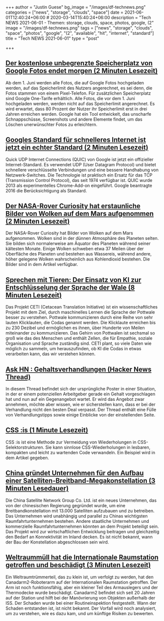 +++
author = "Justin Guese"
bg_image = "/images/df-technews.png"
categories = ["news", "storage", "clouds", "space"]
date = 2021-06-01T12:40:24+06:00 # 2020-03-14T15:40:24+06:00
description = "Tech NEWS 2021-06-01 - Themen: storage, clouds, space, photos, google, (2"
image = "/images/df-technews.png"
tags = ["news", "storage", "clouds", "space", "photos", "google", "(2", "available", "hit", "internet", "standard"]
title = "Tech NEWS 2021-06-01"
type = "post"

+++

## [Der kostenlose unbegrenzte Speicherplatz von Google Fotos endet morgen (2 Minuten Lesezeit)](https://www.engadget.com/google-photos-free-unlimited-storage-end-date-133058166.html)

 Ab dem 1. Juni werden alle Fotos, die auf Google Fotos hochgeladen werden, auf das Speicherlimit des Nutzers angerechnet, es sei denn, die Fotos stammen von einem Pixel-Telefon. Für zusätzlichen Speicherplatz sind Google One-Tarife erhältlich. Alle Fotos, die vor dem 1. Juni hochgeladen werden, werden nicht auf das Speicherlimit angerechnet. Es wird erwartet, dass 80 Prozent der Nutzer ihr Speicherlimit erst in drei Jahren erreichen werden. Google hat ein Tool entwickelt, das unscharfe Schnappschüsse, Screenshots und andere Elemente findet, um das Löschen unerwünschter Fotos zu erleichtern.

## [Googles Standard für schnelleres Internet ist jetzt ein echter Standard (2 Minuten Lesezeit)](https://www.engadget.com/google-quic-becomes-official-internet-standard-170000970.html)

 Quick UDP Internet Connections (QUIC) von Google ist jetzt ein offizieller Internet-Standard. Es verwendet UDP (User Datagram Protocol) und bietet schnellere verschlüsselte Verbindungen und eine bessere Handhabung von Netzwerk-Switches. Die Technologie ist praktisch ein Ersatz für das TCP (Transmission Control Protocol), das seit 1974 verfügbar ist. QUIC wurde 2013 als experimentelles Chrome-Add-on eingeführt. Google beantragte 2016 die Berücksichtigung als Standard.

## [Der NASA-Rover Curiosity hat erstaunliche Bilder von Wolken auf dem Mars aufgenommen (2 Minuten Lesezeit)](https://www.theverge.com/2021/5/29/22460017/nasa-curiosity-rover-captured-images-clouds-on-mars)

 Der NASA-Rover Curiosity hat Bilder von Wolken auf dem Mars aufgenommen. Wolken sind in der dünnen Atmosphäre des Planeten selten. Sie bilden sich normalerweise am Äquator des Planeten während seiner kältesten Monate. Einige Wolken schweben etwa 37 Meilen über der Oberfläche des Planeten und bestehen aus Wassereis, während andere, höher gelegene Wolken wahrscheinlich aus Kohlendioxid bestehen. Die Bilder sind in dem Artikel verfügbar.

## [Sprechen mit Tieren: Der Einsatz von KI zur Entschlüsselung der Sprache der Wale (8 Minuten Lesezeit)](https://interestingengineering.com/talking-to-animals-with-ai-decoding-whale-language)

 Das Projekt CETI (Cetacean Translation Initiative) ist ein wissenschaftliches Projekt mit dem Ziel, durch maschinelles Lernen die Sprache der Pottwale besser zu verstehen. Pottwale kommunizieren durch eine Reihe von sehr lauten Klicklauten, die Codas genannt werden. Die Klicklaute erreichen bis zu 230 Dezibel und ermöglichen es ihnen, über Hunderte von Meilen miteinander zu kommunizieren. Das Gehirn von Pottwalen ist sechsmal so groß wie das des Menschen und enthält Zellen, die für Empathie, soziale Organisation und Sprache zuständig sind. CETI plant, so viele Daten wie möglich zu sammeln, um herauszufinden, ob KI die Codas in etwas verarbeiten kann, das wir verstehen können.

## [Ask HN : Gehaltsverhandlungen (Hacker News Thread)](https://news.ycombinator.com/item?id=27332305&utm_source=tldrnewsletter/1/01000179c70b723e-b70c5d0a-039a-4487-9394-5babf5642500-000000/OE3N6z97I430ziQcnn1aCE2r2dzyvmqUa_FsaoI4qdI=195)

 In diesem Thread befindet sich der ursprüngliche Poster in einer Situation, in der er einem potenziellen Arbeitgeber gerade ein Gehalt vorgeschlagen hat und nun auf ein Gegenangebot wartet. Er wird das Angebot zwar annehmen, möchte aber wissen, wie er sicherstellen kann, dass er bei der Verhandlung nicht den besten Deal verpasst. Der Thread enthält eine Fülle von Verhandlungstipps sowie einige Einblicke von der einstellenden Seite.

## [CSS :is (1 Minute Lesezeit)](https://davidwalsh.name/css-is)

 CSS :is ist eine Methode zur Vermeidung von Wiederholungen in CSS-Selektorstrukturen. Sie kann sinnlose CSS-Wiederholungen in lesbaren, kompakten und leicht zu wartenden Code verwandeln. Ein Beispiel wird in dem Artikel gegeben.

## [China gründet Unternehmen für den Aufbau einer Satelliten-Breitband-Megakonstellation (3 Minuten Lesedauer)](https://spacenews.com/china-establishes-company-to-build-satellite-broadband-megaconstellation/)

 Die China Satellite Network Group Co. Ltd. ist ein neues Unternehmen, das von der chinesischen Regierung gegründet wurde, um eine Breitbandkonstellation mit 13.000 Satelliten aufzubauen und zu betreiben. Das Unternehmen wird unabhängig und parallel zu Chinas wichtigsten Raumfahrtunternehmen bestehen. Andere staatliche Unternehmen und kommerzielle Raumfahrtunternehmen könnten an dem Projekt beteiligt sein. Das Projekt wird zur wirtschaftlichen Entwicklung beitragen und gleichzeitig den Bedarf an Konnektivität im Inland decken. Es ist nicht bekannt, wann der Bau der Konstellation abgeschlossen sein wird.

## [Weltraummüll hat die Internationale Raumstation getroffen und beschädigt (3 Minuten Lesezeit)](https://www.sciencealert.com/space-debris-has-damaged-the-international-space-station)

 Ein Weltraumtrümmerteil, das zu klein ist, um verfolgt zu werden, hat den Canadarm2-Roboterarm auf der Internationalen Raumstation getroffen. Der Arm ist noch funktionsfähig, aber ein kleiner Teil des Armauslegers und der Thermodecke wurde beschädigt. Canadarm2 befindet sich seit 20 Jahren auf der Station und hilft bei der Manövrierung von Objekten außerhalb der ISS. Der Schaden wurde bei einer Routineinspektion festgestellt. Wann der Schaden entstanden ist, ist nicht bekannt. Der Vorfall wird noch analysiert, um zu verstehen, wie es dazu kam, und um künftige Risiken zu bewerten.

